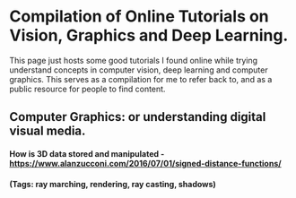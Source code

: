 # Compilation of Online Tutorials on Vision, Graphics and Deep Learning.

This page just hosts some good tutorials I found online while trying understand concepts in computer vision, deep learning and computer graphics. This serves as a compilation for me to refer back to, and as a public resource for people to find content.

## Computer Graphics: or understanding digital visual media.

#### How is 3D data stored and manipulated - https://www.alanzucconi.com/2016/07/01/signed-distance-functions/
#### (Tags: ray marching, rendering, ray casting, shadows)
